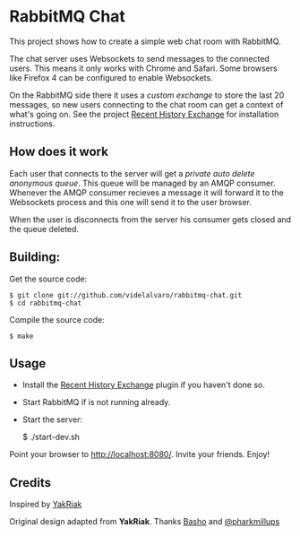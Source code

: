 # RabbitMQ Chat #

This project shows how to create a simple web chat room with RabbitMQ.

The chat server uses Websockets to send messages to the connected users. This means it only works with Chrome and Safari. Some browsers like Firefox 4 can be configured to enable Websockets.

On the RabbitMQ side there it uses a _custom exchange_ to store the last 20 messages, so new users connecting to the chat room can get a context of what's going on. See the project [Recent History Exchange](https://github.com/videlalvaro/rabbitmq-recent-history-exchange) for installation instructions.

## How does it work ##

Each user that connects to the server will get a _private auto delete anonymous queue_. This queue will be managed by an AMQP consumer. Whenever the AMQP consumer recieves a message it will forward it to the Websockets process and this one will send it to the user browser.

When the user is disconnects from the server his consumer gets closed and the queue deleted.

## Building: ##

Get the source code:

    $ git clone git://github.com/videlalvaro/rabbitmq-chat.git
    $ cd rabbitmq-chat

Compile the source code:

    $ make

## Usage ##

- Install the [Recent History Exchange](https://github.com/videlalvaro/rabbitmq-recent-history-exchange) plugin if you haven't done so.

- Start RabbitMQ if is not running already.

- Start the server:


    $ ./start-dev.sh

Point your browser to [http://localhost:8080/](http://localhost:8080/). Invite your friends. Enjoy!

## Credits ##

Inspired by [YakRiak](https://github.com/seancribbs/yakriak)

Original design adapted from __YakRiak__. Thanks [Basho](http://basho.com/) and [@pharkmillups](http://twitter.com/#!/pharkmillups)